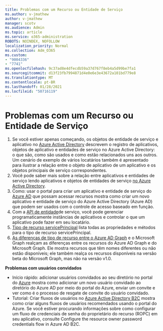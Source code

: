 ```yaml
---
title: Problemas com um Recurso ou Entidade de Serviço
ms.author: v-jmathew
author: v-jmathew
manager: scotv
ms.audience: Admin
ms.topic: article
ms.service: o365-administration
ROBOTS: NOINDEX, NOFOLLOW
localization_priority: Normal
ms.collection: Adm_O365
ms.custom:
- "9004336"
- "7741"
ms.openlocfilehash: 9c37ad8e4dfecdb59a37d767f8eb4a5d99be7fa1
ms.sourcegitcommit: d13f23fb7994871d4e0e6e3e43672a101bd779e8
ms.translationtype: MT
ms.contentlocale: pt-BR
ms.lasthandoff: 01/28/2021
ms.locfileid: "50716119"
---
```

# <a name="issues-with-a-resource-or-service-principal"></a>Problemas com um Recurso ou Entidade de Serviço

1. Se você estiver apenas começando, os objetos de entidade de serviço e aplicativo no [Azure Active Directory](https://docs.microsoft.com/azure/active-directory/develop/app-objects-and-service-principals) descrevem o registro de aplicativos, objetos de aplicativo e entidades de serviço no Azure Active Directory: o que são, como são usados e como estão relacionados uns aos outros. Um cenário de exemplo de vários locatários também é apresentado para ilustrar a relação entre o objeto de aplicativo de um aplicativo e os objetos principais de serviço correspondentes.
2. Você pode saber mais sobre a relação entre aplicativos e entidades de serviço lendo aplicativos e objetos de entidades de serviço [no Azure Active Directory](https://docs.microsoft.com/azure/active-directory/develop/app-objects-and-service-principals).
3. Como: usar o portal para criar um aplicativo e entidade de serviço do [Azure AD](https://docs.microsoft.com/azure/active-directory/develop/howto-create-service-principal-portal) que possam acessar recursos mostra como criar um novo aplicativo e entidade de serviço do Azure Active Directory (Azure AD) que podem ser usados com o controle de acesso baseado em função.
4. Com a [API de entidade](https://docs.microsoft.com/graph/api/resources/serviceprincipal)de serviço, você pode gerenciar programaticamente instâncias de aplicativos e controlar o que um aplicativo pode fazer em seu locatário.
5. [Tipo de recurso servicePrincipal](https://docs.microsoft.com/graph/api/resources/serviceprincipal) lista todas as propriedades e métodos para o tipo de recurso servicePrincipal.
6. [As diferenças de tipo de recurso entre o Azure AD Graph](https://docs.microsoft.com/graph/migrate-azure-ad-graph-resource-differences) e o Microsoft Graph realçam as diferenças entre os recursos do Azure AD Graph e do Microsoft Graph. Ele mostra recursos que têm nomes diferentes ou não estão disponíveis; ele também realça os recursos disponíveis na versão beta do Microsoft Graph, mas não na versão v1.0.

**Problemas com usuários convidados**

- Início rápido: adicionar usuários convidados ao seu diretório no portal do [Azure](https://docs.microsoft.com/azure/active-directory/external-identities/b2b-quickstart-add-guest-users-portal#prerequisites) mostra como adicionar um novo usuário convidado ao diretório do Azure AD por meio do portal do Azure, enviar um convite e ver como é o processo de resgate de convite do usuário convidado.
- Tutorial: Criar fluxos de usuários no [Azure Active Directory B2C](https://docs.microsoft.com/azure/active-directory-b2c/tutorial-create-user-flows) mostra como criar alguns fluxos de usuários recomendados usando o portal do Azure. Se você estiver procurando informações sobre como configurar um fluxo de credenciais de senha do proprietário do recurso (ROPC) em seu aplicativo, consulte Configure the resource owner password credentials flow in Azure AD B2C.

